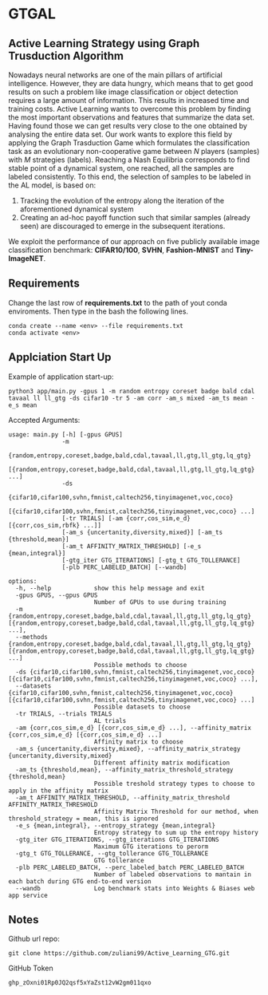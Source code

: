 # GTGAL
## Active Learning Strategy using Graph Trusduction Algorithm

Nowadays neural networks are one of the main pillars of artificial intelligence. However, they are data hungry, which means that to get good results on such a problem like image classification or object detection requires a large amount of information. This results in increased time and training costs. Active Learning wants to overcome this problem by finding the most important observations and features that summarize the data set. Having found those we can get results very close to the one obtained by analysing the entire data set. Our work wants to explore this field by applying the Graph Trasduction Game which formulates the classification task as an evolutionary non-cooperative game between *N* players (samples) with *M* strategies (labels). Reaching a Nash Equilibria corresponds to find stable point of a dynamical system, one reached, all the samples are labeled consistently. To this end, the selection of samples to be labeled in the AL model, is based on:

1. Tracking the evolution of the entropy along the iteration of the aforementioned dynamical system
2. Creating an ad-hoc payoff function such that similar samples (already seen) are discouraged to emerge in the subsequent iterations.

We exploit the performance of our approach on five publicly available image classification benchmark: **CIFAR10/100**, **SVHN**, **Fashion-MNIST** and **Tiny-ImageNET**.

## Requirements

Change the last row of **requirements.txt** to the path of yout conda enviroments. Then type in the bash the following lines.
```
conda create --name <env> --file requirements.txt
conda activate <env>
```

## Applciation Start Up
Example of application start-up:
```
python3 app/main.py -gpus 1 -m random entropy coreset badge bald cdal tavaal ll ll_gtg -ds cifar10 -tr 5 -am corr -am_s mixed -am_ts mean -e_s mean
```

Accepted Arguments:
```
usage: main.py [-h] [-gpus GPUS]
               -m
               {random,entropy,coreset,badge,bald,cdal,tavaal,ll,gtg,ll_gtg,lq_gtg}
               [{random,entropy,coreset,badge,bald,cdal,tavaal,ll,gtg,ll_gtg,lq_gtg} ...]
               -ds
               {cifar10,cifar100,svhn,fmnist,caltech256,tinyimagenet,voc,coco}
               [{cifar10,cifar100,svhn,fmnist,caltech256,tinyimagenet,voc,coco} ...]
               [-tr TRIALS] [-am {corr,cos_sim,e_d} [{corr,cos_sim,rbfk} ...]]
               [-am_s {uncertanity,diversity,mixed}] [-am_ts {threshold,mean}]
               [-am_t AFFINITY_MATRIX_THRESHOLD] [-e_s {mean,integral}]
               [-gtg_iter GTG_ITERATIONS] [-gtg_t GTG_TOLLERANCE]
               [-plb PERC_LABELED_BATCH] [--wandb]

options:
  -h, --help            show this help message and exit
  -gpus GPUS, --gpus GPUS
                        Number of GPUs to use during training
  -m {random,entropy,coreset,badge,bald,cdal,tavaal,ll,gtg,ll_gtg,lq_gtg} [{random,entropy,coreset,badge,bald,cdal,tavaal,ll,gtg,ll_gtg,lq_gtg} ...],
  --methods {random,entropy,coreset,badge,bald,cdal,tavaal,ll,gtg,ll_gtg,lq_gtg} [{random,entropy,coreset,badge,bald,cdal,tavaal,ll,gtg,ll_gtg,lq_gtg} ...]
                        Possible methods to choose
  -ds {cifar10,cifar100,svhn,fmnist,caltech256,tinyimagenet,voc,coco} [{cifar10,cifar100,svhn,fmnist,caltech256,tinyimagenet,voc,coco} ...],
  --datasets {cifar10,cifar100,svhn,fmnist,caltech256,tinyimagenet,voc,coco} [{cifar10,cifar100,svhn,fmnist,caltech256,tinyimagenet,voc,coco} ...]
                        Possible datasets to choose
  -tr TRIALS, --trials TRIALS
                        AL trials
  -am {corr,cos_sim,e_d} [{corr,cos_sim,e_d} ...], --affinity_matrix {corr,cos_sim,e_d} [{corr,cos_sim,e_d} ...]
                        Affinity matrix to choose
  -am_s {uncertanity,diversity,mixed}, --affinity_matrix_strategy {uncertanity,diversity,mixed}
                        Different affinity matrix modification
  -am_ts {threshold,mean}, --affinity_matrix_threshold_strategy {threshold,mean}
                        Possible treshold strategy types to choose to apply in the affinity matrix
  -am_t AFFINITY_MATRIX_THRESHOLD, --affinity_matrix_threshold AFFINITY_MATRIX_THRESHOLD
                        Affinity Matrix Threshold for our method, when threshold_strategy = mean, this is ignored
  -e_s {mean,integral}, --entropy_strategy {mean,integral}
                        Entropy strategy to sum up the entropy history
  -gtg_iter GTG_ITERATIONS, --gtg_iterations GTG_ITERATIONS
                        Maximum GTG iterations to perorm
  -gtg_t GTG_TOLLERANCE, --gtg_tollerance GTG_TOLLERANCE
                        GTG tollerance
  -plb PERC_LABELED_BATCH, --perc_labeled_batch PERC_LABELED_BATCH
                        Number of labeled observations to mantain in each batch during GTG end-to-end version
  --wandb               Log benchmark stats into Weights & Biases web app service
```

## Notes
Github url repo:
```
git clone https://github.com/zuliani99/Active_Learning_GTG.git
```

GitHub Token
```
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
```

